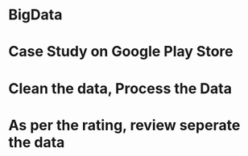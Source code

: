 # BigData 
# Case Study on Google Play Store

# Clean the data, Process the Data
# As per the rating, review seperate the data
